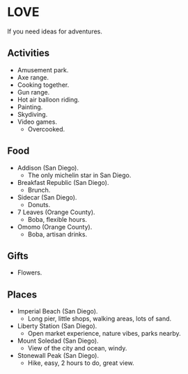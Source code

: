 # LOVE

If you need ideas for adventures.

## Activities

- Amusement park.
- Axe range.
- Cooking together.
- Gun range.
- Hot air balloon riding.
- Painting.
- Skydiving.
- Video games.
  - Overcooked.

## Food

- Addison (San Diego).
  - The only michelin star in San Diego.
- Breakfast Republic (San Diego).
  - Brunch.
- Sidecar (San Diego).
  - Donuts.
- 7 Leaves (Orange County).
  - Boba, flexible hours.
- Omomo (Orange County).
  - Boba, artisan drinks.

## Gifts

- Flowers.

## Places

- Imperial Beach (San Diego).
  - Long pier, little shops, walking areas, lots of sand.
- Liberty Station (San Diego).
  - Open market experience, nature vibes, parks nearby.
- Mount Soledad (San Diego).
  - View of the city and ocean, windy.
- Stonewall Peak (San Diego).
  - Hike, easy, 2 hours to do, great view.
